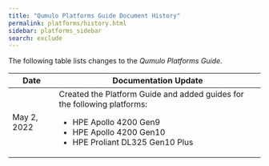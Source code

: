 ```yaml
---
title: "Qumulo Platforms Guide Document History"
permalink: platforms/history.html
sidebar: platforms_sidebar
search: exclude
---
```


The following table lists changes to the _Qumulo Platforms Guide_.

<table>
  <thead>
    <tr>
      <th>Date</th>
      <th>Documentation Update</th>
    </tr>
  </thead>
  <tbody>
    <tr>
      <td>May 2, 2022</td>
      <td>Created the Platform Guide and added guides for the following platforms:
         <ul>
           <li>HPE Apollo 4200 Gen9</li>
           <li>HPE Apollo 4200 Gen10</li>
           <li>HPE Proliant DL325 Gen10 Plus</li>
         </ul>
      </td>
    </tr>
  </tbody>
</table>
